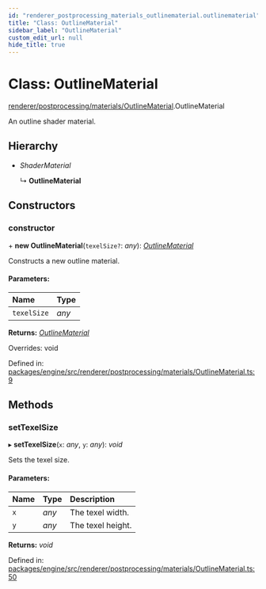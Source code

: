 ```yaml
---
id: "renderer_postprocessing_materials_outlinematerial.outlinematerial"
title: "Class: OutlineMaterial"
sidebar_label: "OutlineMaterial"
custom_edit_url: null
hide_title: true
---
```


# Class: OutlineMaterial

[renderer/postprocessing/materials/OutlineMaterial](../modules/renderer_postprocessing_materials_outlinematerial.md).OutlineMaterial

An outline shader material.

## Hierarchy

* *ShaderMaterial*

  ↳ **OutlineMaterial**

## Constructors

### constructor

\+ **new OutlineMaterial**(`texelSize?`: *any*): [*OutlineMaterial*](renderer_postprocessing_materials_outlinematerial.outlinematerial.md)

Constructs a new outline material.

#### Parameters:

Name | Type |
:------ | :------ |
`texelSize` | *any* |

**Returns:** [*OutlineMaterial*](renderer_postprocessing_materials_outlinematerial.outlinematerial.md)

Overrides: void

Defined in: [packages/engine/src/renderer/postprocessing/materials/OutlineMaterial.ts:9](https://github.com/xr3ngine/xr3ngine/blob/716a06460/packages/engine/src/renderer/postprocessing/materials/OutlineMaterial.ts#L9)

## Methods

### setTexelSize

▸ **setTexelSize**(`x`: *any*, `y`: *any*): *void*

Sets the texel size.

#### Parameters:

Name | Type | Description |
:------ | :------ | :------ |
`x` | *any* | The texel width.   |
`y` | *any* | The texel height.    |

**Returns:** *void*

Defined in: [packages/engine/src/renderer/postprocessing/materials/OutlineMaterial.ts:50](https://github.com/xr3ngine/xr3ngine/blob/716a06460/packages/engine/src/renderer/postprocessing/materials/OutlineMaterial.ts#L50)
